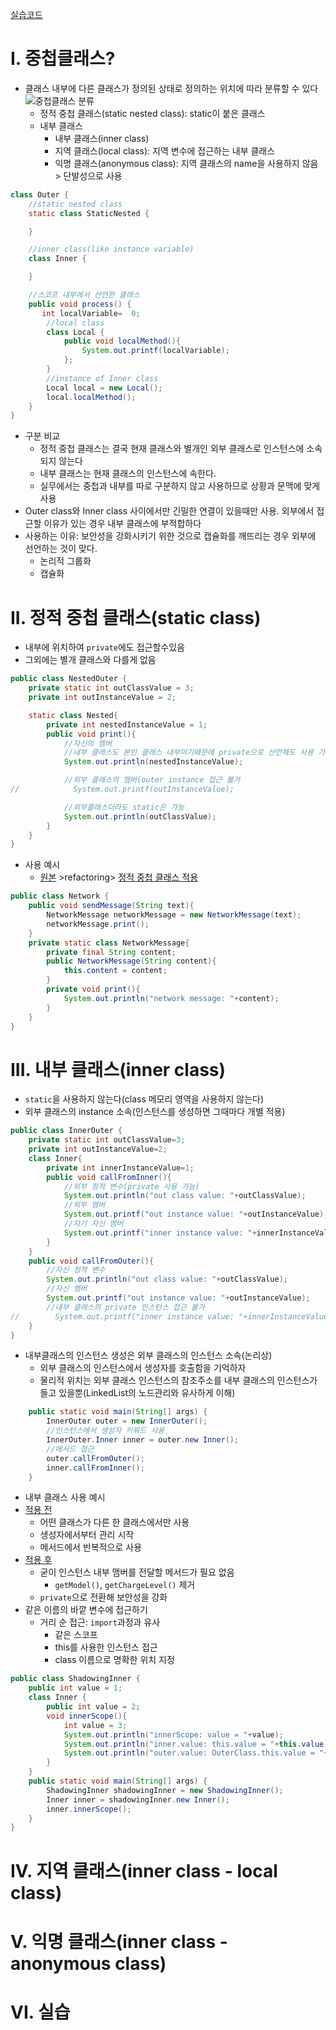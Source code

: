 
[실습코드](../../src/step03_middleClass/chapter07_InnerClass)

# I. 중첩클래스? 
- 클래스 내부에 다른 클래스가 정의된 상태로 정의하는 위치에 따라 분류할 수 있다
![중첩클래스 분류](../img/middle/NestedClass.png)
  - 정적 중첩 클래스(static nested class): static이 붙은 클래스
  - 내부 클래스
    - 내부 클래스(inner class)
    - 지역 클래스(local class): 지역 변수에 접근하는 내부 클래스
    - 익명 클래스(anonymous class): 지역 클래스의 name을 사용하지 않음 > 단발성으로 사용
```java
class Outer {
    //static nested class
    static class StaticNested {

    }

    //inner class(like instance variable)
    class Inner {

    }

    //스코프 내부에서 선언한 클래스
    public void process() {
       int localVariable=  0;
        //local class
        class Local {
            public void localMethod(){
                System.out.printf(localVariable);
            };
        }
        //instance of Inner class
        Local local = new Local();
        local.localMethod();
    }
}
```
- 구분 비교 
  - 정적 중첩 클래스는 결국 현재 클래스와 별개인 외부 클래스로 인스턴스에 소속되지 않는다
  - 내부 클래스는 현재 클래스의 인스턴스에 속한다.
  - 실무에서는 중첩과 내부를 따로 구분하지 않고 사용하므로 상황과 문맥에 맞게 사용
- Outer class와 Inner class 사이에서만 긴밀한 연결이 있을때만 사용. 외부에서 접근할 이유가 있는 경우 내부 클래스에 부적합하다
- 사용하는 이유: 보안성을 강화시키기 위한 것으로 캡슐화를 깨뜨리는 경우 외부에 선언하는 것이 맞다. 
  - 논리적 그룹화
  - 캡슐화
# II. 정적 중첩 클래스(static class)
- 내부에 위치하여 `private`에도 접근할수있음
- 그외에는 별개 클래스와 다를게 없음
```java
public class NestedOuter {
    private static int outClassValue = 3;
    private int outInstanceValue = 2;

    static class Nested{
        private int nestedInstanceValue = 1;
        public void print(){
            //자신의 멤버
            //내부 클래스도 본인 클래스 내부이기때문에 private으로 선언해도 사용 가능
            System.out.println(nestedInstanceValue);

            //외부 클래스의 멤버(outer instance 접근 불가
//            System.out.printf(outInstanceValue);

            //외부클래스더라도 static은 가능
            System.out.println(outClassValue);
        }
    }
}
```
- 사용 예시
  - [원본](../../src/step03_middleClass/chapter07_InnerClass/staticNested/ex_before_refactoring) >refactoring> [정적 중첩 클래스 적용](../../src/step03_middleClass/chapter07_InnerClass/staticNested/ex_after_refactoring)
```java
public class Network {
    public void sendMessage(String text){
        NetworkMessage networkMessage = new NetworkMessage(text);
        networkMessage.print();
    }
    private static class NetworkMessage{
        private final String content;
        public NetworkMessage(String content){
            this.content = content;
        }
        private void print(){
            System.out.println("network message: "+content);
        }
    }
}
```
# III. 내부 클래스(inner class)
- `static`을 사용하지 않는다(class 메모리 영역을 사용하지 않는다)
- 외부 클래스의 instance 소속(인스턴스를 생성하면 그때마다 개별 적용)
```java
public class InnerOuter {
    private static int outClassValue=3;
    private int outInstanceValue=2;
    class Inner{
        private int innerInstanceValue=1;
        public void callFromInner(){
            //외부 정적 변수(private 사용 가능)
            System.out.println("out class value: "+outClassValue);
            //외부 멤버
            System.out.printf("out instance value: "+outInstanceValue);
            //자기 자신 멤버
            System.out.printf("inner instance value: "+innerInstanceValue);
        }
    }
    public void callFromOuter(){
        //자신 정적 변수
        System.out.println("out class value: "+outClassValue);
        //자신 멤버
        System.out.printf("out instance value: "+outInstanceValue);
        //내부 클래스의 private 인스턴스 접근 불가
//        System.out.printf("inner instance value: "+innerInstanceValue);
    }
}
```
- 내부클래스의 인스턴스 생성은 외부 클래스의 인스턴스 소속(논리상)
  - 외부 클래스의 인스턴스에서 생성자를 호출함을 기억하자
  - 물리적 위치는 외부 클래스 인스턴스의 참조주소를 내부 클래스의 인스턴스가 들고 있을뿐(LinkedList의 노드관리와 유사하게 이해)
```java
    public static void main(String[] args) {
        InnerOuter outer = new InnerOuter();
        //인스턴스에서 생성자 키워드 사용
        InnerOuter.Inner inner = outer.new Inner();
        //메서드 접근
        outer.callFromOuter();
        inner.callFromInner();
    }
```
- 내부 클래스 사용 예시
- [적용 전](../../src/step03_middleClass/chapter07_InnerClass/innerClass/ex_before_refactoring)  
  - 어떤 클래스가 다른 한 클래스에서만 사용 
  - 생성자에서부터 관리 시작
  - 메서드에서 반복적으로 사용
- [적용 후](../../src/step03_middleClass/chapter07_InnerClass/innerClass/ex_after_refactoring)
  - 굳이 인스턴스 내부 맴버를 전달할 메서드가 필요 없음
    - `getModel()`, `getChargeLevel()` 제거
  - `private`으로 전환해 보안성을 강화
- 같은 이름의 바깥 변수에 접근하기
  - 거리 순 접근: `import`과정과 유사
    - 같은 스코프
    - this를 사용한 인스턴스 접근
    - class 이름으로 명확한 위치 지정
```java
public class ShadowingInner {
    public int value = 1;
    class Inner {
        public int value = 2;
        void innerScope(){
            int value = 3;
            System.out.println("innerScope: value = "+value);
            System.out.println("inner.value: this.value = "+this.value);
            System.out.println("outer.value: OuterClass.this.value = "+ShadowingInner.this.value);
        }
    }
    public static void main(String[] args) {
        ShadowingInner shadowingInner = new ShadowingInner();
        Inner inner = shadowingInner.new Inner();
        inner.innerScope();
    }
}
```
# IV. 지역 클래스(inner class - local class)

# V. 익명 클래스(inner class - anonymous class)
# VI. 실습